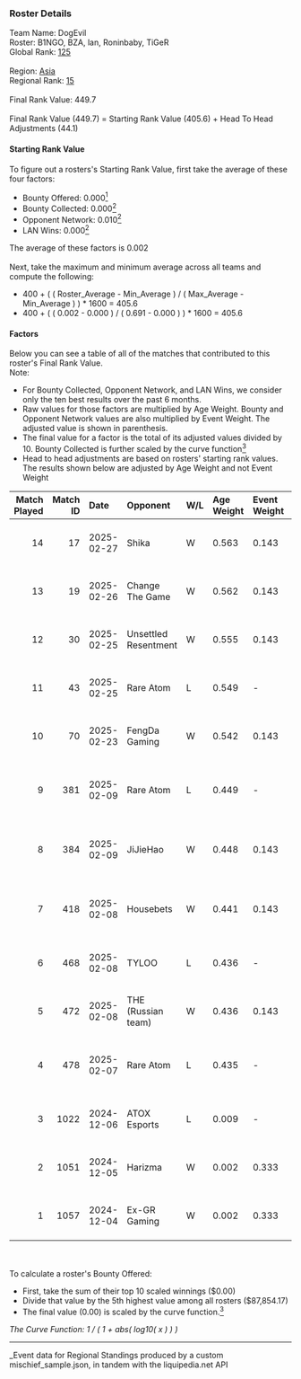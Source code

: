 ### Roster Details<br />
Team Name: DogEvil<br />
Roster: B1NGO, BZA, lan, Roninbaby, TiGeR<br />
Global Rank: [125](../../standings_global_2025_06_02.md)<br />
<br />
Region: [Asia]( ../../standings_asia_2025_06_02.md)<br />
Regional Rank: [15]( ../../standings_asia_2025_06_02.md)<br />
<br />
Final Rank Value:  449.7<br />
<br />
Final Rank Value (449.7) = Starting Rank Value (405.6) + Head To Head Adjustments (44.1)<br />

#### Starting Rank Value<br />
To figure out a rosters's Starting Rank Value, first take the average of these four factors:<br />
- Bounty Offered: 0.000[<sup>1</sup>](#table2)
- Bounty Collected: 0.000[<sup>2</sup>](#table1)
- Opponent Network: 0.010[<sup>2</sup>](#table1)
- LAN Wins: 0.000[<sup>2</sup>](#table1)

The average of these factors is 0.002<br />
<br />
Next, take the maximum and minimum average across all teams and compute the following:<br />
- 400 + ( ( Roster_Average - Min_Average ) / ( Max_Average - Min_Average ) ) * 1600 = 405.6
- 400 + ( ( 0.002 - 0.000 ) / ( 0.691 - 0.000 ) ) * 1600 = 405.6


#### Factors<br />
Below you can see a table of all of the matches that contributed to this roster's Final Rank Value.<br />
Note:<br />

- For Bounty Collected, Opponent Network, and LAN Wins, we consider only the ten best results over the past 6 months.
- Raw values for those factors are multiplied by Age Weight. Bounty and Opponent Network values are also multiplied by Event Weight. The adjusted value is shown in parenthesis.
- The final value for a factor is the total of its adjusted values divided by 10. Bounty Collected is further scaled by the curve function[<sup>3</sup>](#curveFunction)
- Head to head adjustments are based on rosters' starting rank values. The results shown below are adjusted by Age Weight and not Event Weight
<span id="table1"></span><br />


| Match Played | Match ID | Date       | Opponent             | W/L | Age Weight | Event Weight | Bounty Collected | Opponent Network | LAN Wins  | H2H Adj. | Roster                             |
| -: | -: | :- | :- | :- | :- | :- | :- | :- | :- | -: | :- |
|           14 |       17 | 2025-02-27 | Shika                | W   | 0.563      | 0.143        | 0.000 (0.000)    | 0.279 (0.022)    | 0 (0.000) |     8.08 | B1NGO, BZA, lan, Roninbaby, TiGeR  |
|           13 |       19 | 2025-02-26 | Change The Game      | W   | 0.562      | 0.143        | 0.000 (0.000)    | 0.200 (0.016)    | 0 (0.000) |     8.23 | B1NGO, BZA, lan, Roninbaby, TiGeR  |
|           12 |       30 | 2025-02-25 | Unsettled Resentment | W   | 0.555      | 0.143        | 0.000 (0.000)    | 0.263 (0.021)    | 0 (0.000) |    11.18 | B1NGO, BZA, lan, Roninbaby, TiGeR  |
|           11 |       43 | 2025-02-25 | Rare Atom            | L   | 0.549      | -            | -                | -                | -         |    -2.68 | B1NGO, BZA, lan, Roninbaby, TiGeR  |
|           10 |       70 | 2025-02-23 | FengDa Gaming        | W   | 0.542      | 0.143        | 0.000 (0.000)    | 0.100 (0.008)    | 0 (0.000) |     8.03 | B1NGO, BZA, lan, Roninbaby, TiGeR  |
|            9 |      381 | 2025-02-09 | Rare Atom            | L   | 0.449      | -            | -                | -                | -         |    -2.16 | B1NGO, BZA, heartZ, lan, Roninbaby |
|            8 |      384 | 2025-02-09 | JiJieHao             | W   | 0.448      | 0.143        | 0.000 (0.000)    | 0.294 (0.019)    | 0 (0.000) |     8.66 | B1NGO, BZA, heartZ, lan, Roninbaby |
|            7 |      418 | 2025-02-08 | Housebets            | W   | 0.441      | 0.143        | 0.000 (0.000)    | 0.176 (0.011)    | 0 (0.000) |     6.74 | B1NGO, BZA, heartZ, lan, Roninbaby |
|            6 |      468 | 2025-02-08 | TYLOO                | L   | 0.436      | -            | -                | -                | -         |    -6.81 | B1NGO, BZA, lan, Roninbaby, TiGeR  |
|            5 |      472 | 2025-02-08 | THE (Russian team)   | W   | 0.436      | 0.143        | 0.000 (0.000)    | 0.000 (0.000)    | 0 (0.000) |     6.74 | B1NGO, BZA, lan, Roninbaby, TiGeR  |
|            4 |      478 | 2025-02-07 | Rare Atom            | L   | 0.435      | -            | -                | -                | -         |    -2.02 | B1NGO, BZA, heartZ, lan, Roninbaby |
|            3 |     1022 | 2024-12-06 | ATOX Esports         | L   | 0.009      | -            | -                | -                | -         |    -0.02 | BZA, Cate, lan, Roninbaby, twy     |
|            2 |     1051 | 2024-12-05 | Harizma              | W   | 0.002      | 0.333        | 0.000 (0.000)    | 0.001 (0.000)    | 0 (0.000) |     0.04 | BZA, Cate, lan, Roninbaby, twy     |
|            1 |     1057 | 2024-12-04 | Ex-GR Gaming         | W   | 0.002      | 0.333        | 0.000 (0.000)    | 0.000 (0.000)    | 0 (0.000) |     0.03 | BZA, Cate, lan, Roninbaby, twy     |

<br />
<span id="table2"></span><br />
To calculate a roster's Bounty Offered:<br />

- First, take the sum of their top 10 scaled winnings ($0.00)
- Divide that value by the 5th highest value among all rosters ($87,854.17)
- The final value (0.00) is scaled by the curve function.[<sup>3</sup>](#curveFunction)

<span id="curveFunction"></span>_The Curve Function: 1 / ( 1 + abs( log10( x ) ) )_<br />

---
_Event data for Regional Standings produced by a custom mischief_sample.json, in tandem with the liquipedia.net API<br />
